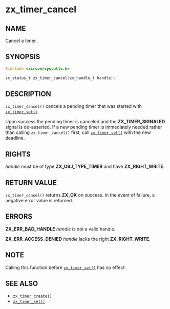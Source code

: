 # zx_timer_cancel

## NAME

<!-- Updated by update-docs-from-abigen, do not edit. -->

Cancel a timer.

## SYNOPSIS

<!-- Updated by update-docs-from-abigen, do not edit. -->

```c
#include <zircon/syscalls.h>

zx_status_t zx_timer_cancel(zx_handle_t handle);
```

## DESCRIPTION

`zx_timer_cancel()` cancels a pending timer that was started with
[`zx_timer_set()`].

Upon success the pending timer is canceled and the **ZX_TIMER_SIGNALED**
signal is de-asserted. If a new pending timer is immediately needed
rather than calling `zx_timer_cancel()` first, call [`zx_timer_set()`]
with the new deadline.

## RIGHTS

<!-- Updated by update-docs-from-abigen, do not edit. -->

*handle* must be of type **ZX_OBJ_TYPE_TIMER** and have **ZX_RIGHT_WRITE**.

## RETURN VALUE

`zx_timer_cancel()` returns **ZX_OK** on success.
In the event of failure, a negative error value is returned.

## ERRORS

**ZX_ERR_BAD_HANDLE**  *handle* is not a valid handle.

**ZX_ERR_ACCESS_DENIED**  *handle* lacks the right **ZX_RIGHT_WRITE**.

## NOTE

Calling this function before [`zx_timer_set()`] has no effect.

## SEE ALSO

 - [`zx_timer_create()`]
 - [`zx_timer_set()`]

<!-- References updated by update-docs-from-abigen, do not edit. -->

[`zx_timer_create()`]: timer_create.md
[`zx_timer_set()`]: timer_set.md
